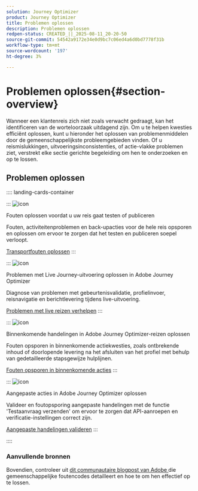 ```yaml
---
solution: Journey Optimizer
product: Journey Optimizer
title: Problemen oplossen
description: Problemen oplossen
redpen-status: CREATED_||_2025-08-11_20-20-50
source-git-commit: 54542a9172e34e0d9bc7c06ed4a6d0bd7778f31b
workflow-type: tm+mt
source-wordcount: '197'
ht-degree: 3%

---
```



# Problemen oplossen{#section-overview}

Wanneer een klantenreis zich niet zoals verwacht gedraagt, kan het identificeren van de worteloorzaak uitdagend zijn. Om u te helpen kwesties efficiënt oplossen, kunt u hieronder het oplossen van problemenmiddelen door de gemeenschappelijkste probleemgebieden vinden. Of u reismislukkingen, uitvoeringsinconsistenties, of actie-vlakke problemen ziet, verstrekt elke sectie gerichte begeleiding om hen te onderzoeken en op te lossen.

## Problemen oplossen

:::: landing-cards-container

:::
![icon]( https://cdn.experienceleague.adobe.com/icons/list-check.svg)

Fouten oplossen voordat u uw reis gaat testen of publiceren

Fouten, activiteitenproblemen en back-upacties voor de hele reis opsporen en oplossen om ervoor te zorgen dat het testen en publiceren soepel verloopt.

[Transportfouten oplossen](../using/building-journeys/troubleshooting.md)
:::

:::
![icon]( https://cdn.experienceleague.adobe.com/icons/code-branch.svg)

Problemen met Live Journey-uitvoering oplossen in Adobe Journey Optimizer

Diagnose van problemen met gebeurtenisvalidatie, profielinvoer, reisnavigatie en berichtlevering tijdens live-uitvoering.

[Problemen met live reizen verhelpen](../using/building-journeys/troubleshooting-execution.md)
:::

:::
![icon]( https://cdn.experienceleague.adobe.com/icons/puzzle-piece.svg)

Binnenkomende handelingen in Adobe Journey Optimizer-reizen oplossen

Fouten opsporen in binnenkomende actiekwesties, zoals ontbrekende inhoud of doorlopende levering na het afsluiten van het profiel met behulp van gedetailleerde stapsgewijze hulplijnen.

[Fouten opsporen in binnenkomende acties](../using/building-journeys/troubleshooting-inbound.md)
:::

:::
![icon]( https://cdn.experienceleague.adobe.com/icons/gear.svg)

Aangepaste acties in Adobe Journey Optimizer oplossen

Valideer en foutopsporing aangepaste handelingen met de functie &#39;Testaanvraag verzenden&#39; om ervoor te zorgen dat API-aanroepen en verificatie-instellingen correct zijn.

[Aangepaste handelingen valideren](../using/action/troubleshoot-custom-action.md)
:::

::::

### Aanvullende bronnen

Bovendien, controleer uit [ dit communautaire blogpost van Adobe ](https://experienceleaguecommunities.adobe.com/t5/journey-optimizer-blogs/demystifying-adobe-journey-optimizer-error-codes-root-causes-and/ba-p/760884) die gemeenschappelijke foutencodes detailleert en hoe te om hen effectief op te lossen.
